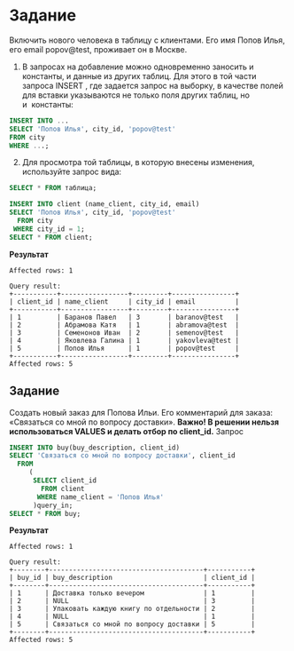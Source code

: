 # Задание

Включить нового человека в таблицу с клиентами. Его имя Попов Илья, его email popov@test, проживает он в Москве.


1. В запросах на добавление можно одновременно заносить и константы, и данные из других таблиц. Для этого в той части запроса INSERT , где задается запрос на выборку, в качестве полей для вставки указываются не только поля других таблиц, но и  константы:
```SQL
INSERT INTO ...
SELECT 'Попов Илья', city_id, 'popov@test'
FROM city
WHERE ...;
```
2. Для просмотра той таблицы, в которую внесены изменения, используйте запрос вида:
```SQL
SELECT * FROM таблица;
```

```SQL
INSERT INTO client (name_client, city_id, email)
SELECT 'Попов Илья', city_id, 'popov@test'
  FROM city
 WHERE city_id = 1;
SELECT * FROM client;
```
**Результат**
```
Affected rows: 1

Query result:
+-----------+-----------------+---------+----------------+
| client_id | name_client     | city_id | email          |
+-----------+-----------------+---------+----------------+
| 1         | Баранов Павел   | 3       | baranov@test   |
| 2         | Абрамова Катя   | 1       | abramova@test  |
| 3         | Семенонов Иван  | 2       | semenov@test   |
| 4         | Яковлева Галина | 1       | yakovleva@test |
| 5         | Попов Илья      | 1       | popov@test     |
+-----------+-----------------+---------+----------------+
Affected rows: 5
```

## Задание
Создать новый заказ для Попова Ильи. Его комментарий для заказа: «Связаться со мной по вопросу доставки».
**Важно! В решении нельзя использоваться VALUES и делать отбор по client_id.**
Запрос
```SQL
INSERT INTO buy(buy_description, client_id)
SELECT 'Связаться со мной по вопросу доставки', client_id
  FROM
     (
      SELECT client_id
        FROM client
       WHERE name_client = 'Попов Илья'  
      )query_in;
SELECT * FROM buy;
```
**Результат**
```
Affected rows: 1

Query result:
+--------+---------------------------------------+-----------+
| buy_id | buy_description                       | client_id |
+--------+---------------------------------------+-----------+
| 1      | Доставка только вечером               | 1         |
| 2      | NULL                                  | 3         |
| 3      | Упаковать каждую книгу по отдельности | 2         |
| 4      | NULL                                  | 1         |
| 5      | Связаться со мной по вопросу доставки | 5         |
+--------+---------------------------------------+-----------+
Affected rows: 5
```
